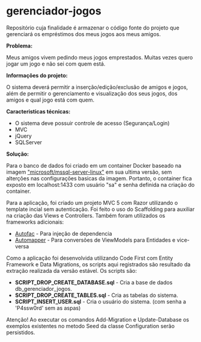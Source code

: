 # gerenciador-jogos
Repositório cuja finalidade é armazenar o código fonte do projeto que gerenciará os empréstimos dos meus jogos aos meus amigos.

<b>Problema:</b>
  <p>Meus amigos vivem pedindo meus jogos emprestados. Muitas vezes quero jogar um jogo e não sei com quem está.</p>

<b>Informações do projeto:</b>
  <p>O sistema deverá permitir a inserção/edição/exclusão de amigos e jogos, além
  de permitir o gerenciamento e visualização dos seus jogos, dos amigos e qual
  jogo está com quem.</p>

<b>Caracteristicas técnicas:</b>
  <ul>
    <li>O sistema deve possuir controle de acesso (Segurança/Login)</<li>
    <li>MVC</li>
    <li>jQuery</li>
    <li>SQLServer</li>
  </ul>
  
<b>Solução:</b>
<p>Para o banco de dados foi criado em um container Docker baseado na imagem <a href="https://hub.docker.com/r/microsoft/mssql-server-linux/">"microsoft/mssql-server-linux"</a> em sua ultima versão, sem alterções nas configurações basicas da imagem. Portanto, o container fica exposto em localhost:1433 com usuário "sa" e senha definida na criação do container.</p>

<p>Para a aplicação, foi criado um projeto MVC 5 com Razor utilizando o template incial sem autenticação. Foi feito o uso do Scaffolding para auxiliar na criação das Views e Controllers.
  Também foram utilizados os frameworks adicionais:
  <ul>
    <li><a href="https://autofac.org/">Autofac</a> - Para injeção de dependencia</li>
    <li><a href="http://automapper.org/">Automapper</a> - Para conversões de ViewModels para Entidades e vice-versa</li>
  </ul>  
  </p>

<p>Como a aplicação foi desenvolvida utilizando Code First com Entity Framework e Data Migrations, os scripts aqui registrados são resultado da extração realizada da versão estável.
Os scripts são:</p>
  <ul>
    <li><b>SCRIPT_DROP_CREATE_DATABASE.sql</b> - Cria a base de dados db_gerenciador_jogos.</<li>
    <li><b>SCRIPT_DROP_CREATE_TABLES.sql</b> - Cria as tabelas do sistema.</li>  
    <li><b>SCRIPT_INSERT_USER.sql</b> - Cria o usuário do sistema. (com senha a 'P4ssw0rd' sem as aspas)</li>  
  </ul>

Atenção! Ao executar os comandos Add-Migration e Update-Database os exemplos existentes no metodo Seed da classe Configuration serão persistidos.
  

